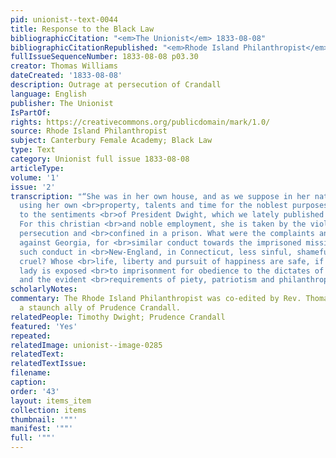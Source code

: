 ```yaml
---
pid: unionist--text-0044
title: Response to the Black Law
bibliographicCitation: "<em>The Unionist</em> 1833-08-08"
bibliographicCitationRepublished: "<em>Rhode Island Philanthropist</em> (not researched)"
fullIssueSequenceNumber: 1833-08-08 p03.30
creator: Thomas Williams
dateCreated: '1833-08-08'
description: Outrage at persecution of Crandall
language: English
publisher: The Unionist
IsPartOf: 
rights: https://creativecommons.org/publicdomain/mark/1.0/
source: Rhode Island Philanthropist
subject: Canterbury Female Academy; Black Law
type: Text
category: Unionist full issue 1833-08-08
articleType: 
volume: '1'
issue: '2'
transcription: "“She was in her own house, and as we suppose in her native State,
  using her own <br>property, talents and time for the noblest purposes, according
  to the sentiments <br>of President Dwight, which we lately published in this paper.
  For this christian <br>and noble employment, she is taken by the violent hand of
  persecution and <br>confined in a prison. What were the complaints and censures
  against Georgia, for <br>similar conduct towards the imprisoned missionaries? Is
  such conduct in <br>New-England, in Connecticut, less sinful, shameful, unjust and
  cruel? Whose <br>life, liberty and pursuit of happiness are safe, if a christian
  lady is exposed <br>to imprisonment for obedience to the dictates of her conscience
  and the evident <br>requirements of piety, patriotism and philanthropy?”"
scholarlyNotes: 
commentary: The Rhode Island Philanthropist was co-edited by Rev. Thomas Williams,
  a staunch ally of Prudence Crandall.
relatedPeople: Timothy Dwight; Prudence Crandall
featured: 'Yes'
repeated: 
relatedImage: unionist--image-0285
relatedText: 
relatedTextIssue: 
filename: 
caption: 
order: '43'
layout: items_item
collection: items
thumbnail: '""'
manifest: '""'
full: '""'
---
```

